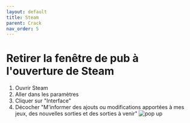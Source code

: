 ```yaml
---
layout: default
title: Steam
parent: Crack
nav_order: 5
---
```


# Retirer la fenêtre de pub à l'ouverture de Steam
1. Ouvrir Steam
2. Aller dans les paramètres
3. Cliquer sur "Interface"
4. Décocher "M'informer des ajouts ou modifications apportées à mes jeux, des nouvelles sorties et des sorties à venir"
![pop up](pop_up_steam.webp)